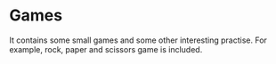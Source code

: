 # Games
 It contains some small games and some other interesting practise. For example, rock, paper and scissors game is included. 

